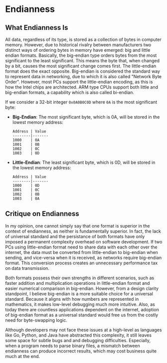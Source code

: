 # Endianness

## What Endianness Is

All data, regardless of its type, is stored as a collection of bytes in computer memory. However, due to historical rivalry between manufacturers two distinct ways of ordering bytes in memory have emerged: big and little endian formats. Basically, the big-endian type orders bytes from the most significant to the least significant. This means the byte that, when changed by a bit, causes the most significant change comes first. The little-endian format does the exact opposite. Big-endian is considered the standard way to represent data in networking, due to which it is also called "Network Byte Order". However, most PCs support the little-endian encoding, as this is how the Intel chips are architected. ARM type CPUs support both little and big-endian formats, a capability which is also called bi-endian.

If we consider a 32-bit integer `0x0A0B0C0D` where `0A` is the most significant byte:

-   **Big-Endian**: The most significant byte, which is 0A, will be stored in the lowest memory address:
    ```
    Address | Value
    --------|-------
    1000    | 0A
    1001    | 0B
    1002    | 0C
    1003    | 0D
    ```

-   **Little-Endian**: The least significant byte, which is 0D, will be stored in the lowest memory address:
    ```
    Address | Value
    --------|-------
    1000    | 0D
    1001    | 0C
    1002    | 0B
    1003    | 0A
    ```

## Critique on Endianness

In my opinion, one cannot simply say that one format is superior in the context of endianness, as neither is fundamentally superior. In fact, the lack of universal standard and the persistance of both formats have only imposed a permanent complexity overhead on software development. If two PCs using little-endian format need to share data with each other over the internet, the data must be converted from little-endian to big-endian when sending, and vice-versa when it is received, as networks require big-endian format. This conversion process creates an unnecessary performance tax on data transmission.

Both formats possess their own strengths in different scenarios, such as faster addition and multiplication operations in little-endian format and easier numerical comparison in big-endian. However, from a design clarity standpoint, I believe big-endian is a more suitable choice for a universal standard. Because it aligns with how numbers are represented in mathematics, it makes low-level debugging much more intuitive. Also, as today there are countless applications dependent on the internet, adoption of big-endian format as a universal standard would free us from the costly need for byte-swapping logic.

Although developers may not face these issues at a high-level as languages like Go, Python, and Java have abstracted this complexity, it still leaves some space for subtle bugs and and debugging difficulties. Especially, when a program needs to parse binary files, a mismatch between endianness can produce incorrect results, which may cost business quite much at the end.
